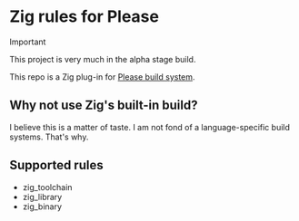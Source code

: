 # Zig rules for Please 

> [!IMPORTANT]
> This project is very much in the alpha stage build. 

This repo is a Zig plug-in for [Please build system](https://please.build).

## Why not use Zig's built-in build?

I believe this is a matter of taste. I am not fond of a language-specific build systems. That's why.

## Supported rules

- zig_toolchain
- zig_library
- zig_binary